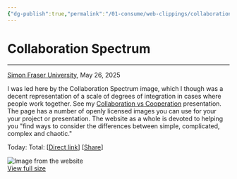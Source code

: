 ```yaml
---
{"dg-publish":true,"permalink":"/01-consume/web-clippings/collaboration-spectrum/","title":"Collaboration Spectrum"}
---
```


# Collaboration Spectrum


---
[Simon Fraser University](https://www.downes.ca/feed/7657), May 26, 2025  

I was led here by the Collaboration Spectrum image, which I though was a decent representation of a scale of degrees of integration in cases where people work together. See my [Collaboration vs Cooperation](https://www.downes.ca/post/presentation/340) presentation. The page has a number of openly licensed images you can use for your your project or presentation. The website as a whole is devoted to helping you "find ways to consider the differences between simple, complicated, complex and chaotic."

Today: Total: \[[Direct link](https://www.sfu.ca/complex-systems-frameworks/gallery.html)\] \[[Share](https://shareopenly.org/share/?url=https://www.downes.ca/post/77953)\]

![Image from the website](https://www.downes.ca//files/images/post_77953.jpg)  
[View full size](https://downesa.s3.amazonaws.com/Collaboration_Spectrum_no-descrip.jpg)


